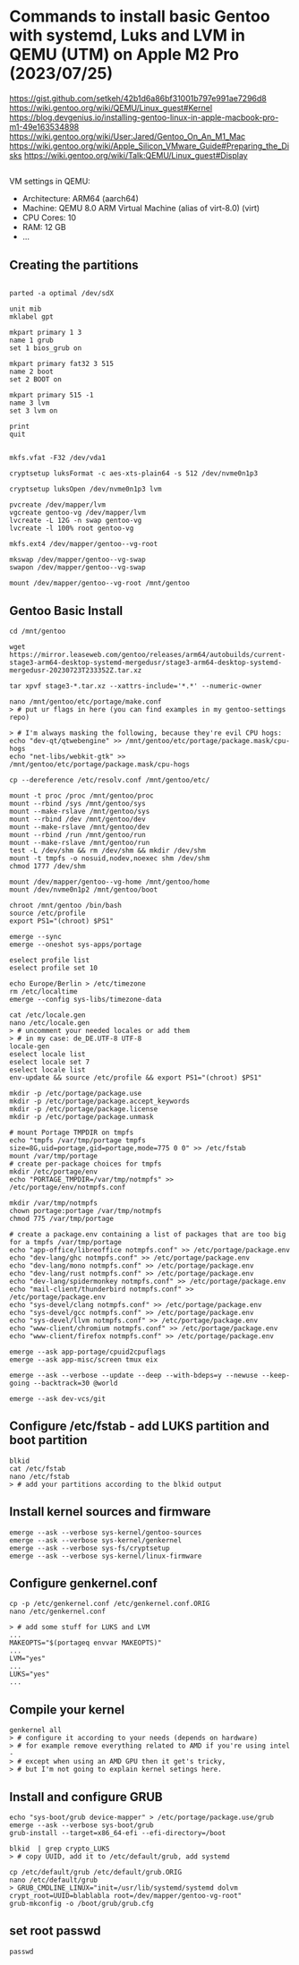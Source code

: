 # Commands to install basic Gentoo with systemd, Luks and LVM in QEMU (UTM) on Apple M2 Pro (2023/07/25)

https://gist.github.com/setkeh/42b1d6a86bf31001b797e991ae7296d8
https://wiki.gentoo.org/wiki/QEMU/Linux_guest#Kernel
https://blog.devgenius.io/installing-gentoo-linux-in-apple-macbook-pro-m1-49e163534898
https://wiki.gentoo.org/wiki/User:Jared/Gentoo_On_An_M1_Mac
https://wiki.gentoo.org/wiki/Apple_Silicon_VMware_Guide#Preparing_the_Disks
https://wiki.gentoo.org/wiki/Talk:QEMU/Linux_guest#Display

##

VM settings in QEMU:

- Architecture: ARM64 (aarch64)
- Machine: QEMU 8.0 ARM Virtual Machine (alias of virt-8.0) (virt)
- CPU Cores: 10
- RAM: 12 GB
- ...

## Creating the partitions

```shell

parted -a optimal /dev/sdX

unit mib
mklabel gpt

mkpart primary 1 3
name 1 grub
set 1 bios_grub on

mkpart primary fat32 3 515
name 2 boot
set 2 BOOT on

mkpart primary 515 -1
name 3 lvm
set 3 lvm on

print
quit
```

```shell 

mkfs.vfat -F32 /dev/vda1

cryptsetup luksFormat -c aes-xts-plain64 -s 512 /dev/nvme0n1p3

cryptsetup luksOpen /dev/nvme0n1p3 lvm

pvcreate /dev/mapper/lvm
vgcreate gentoo-vg /dev/mapper/lvm
lvcreate -L 12G -n swap gentoo-vg
lvcreate -l 100% root gentoo-vg

mkfs.ext4 /dev/mapper/gentoo--vg-root

mkswap /dev/mapper/gentoo--vg-swap
swapon /dev/mapper/gentoo--vg-swap

mount /dev/mapper/gentoo--vg-root /mnt/gentoo
```

## Gentoo Basic Install

```shell
cd /mnt/gentoo

wget https://mirror.leaseweb.com/gentoo/releases/arm64/autobuilds/current-stage3-arm64-desktop-systemd-mergedusr/stage3-arm64-desktop-systemd-mergedusr-20230723T233352Z.tar.xz

tar xpvf stage3-*.tar.xz --xattrs-include='*.*' --numeric-owner

nano /mnt/gentoo/etc/portage/make.conf
> # put ur flags in here (you can find examples in my gentoo-settings repo)

> # I'm always masking the following, because they're evil CPU hogs:
echo "dev-qt/qtwebengine" >> /mnt/gentoo/etc/portage/package.mask/cpu-hogs
echo "net-libs/webkit-gtk" >> /mnt/gentoo/etc/portage/package.mask/cpu-hogs

cp --dereference /etc/resolv.conf /mnt/gentoo/etc/

mount -t proc /proc /mnt/gentoo/proc
mount --rbind /sys /mnt/gentoo/sys
mount --make-rslave /mnt/gentoo/sys
mount --rbind /dev /mnt/gentoo/dev
mount --make-rslave /mnt/gentoo/dev
mount --rbind /run /mnt/gentoo/run 
mount --make-rslave /mnt/gentoo/run
test -L /dev/shm && rm /dev/shm && mkdir /dev/shm
mount -t tmpfs -o nosuid,nodev,noexec shm /dev/shm
chmod 1777 /dev/shm

mount /dev/mapper/gentoo--vg-home /mnt/gentoo/home
mount /dev/nvme0n1p2 /mnt/gentoo/boot

chroot /mnt/gentoo /bin/bash
source /etc/profile
export PS1="(chroot) $PS1"

emerge --sync
emerge --oneshot sys-apps/portage

eselect profile list
eselect profile set 10

echo Europe/Berlin > /etc/timezone
rm /etc/localtime
emerge --config sys-libs/timezone-data

cat /etc/locale.gen
nano /etc/locale.gen
> # uncomment your needed locales or add them
> # in my case: de_DE.UTF-8 UTF-8
locale-gen
eselect locale list
eselect locale set 7
eselect locale list
env-update && source /etc/profile && export PS1="(chroot) $PS1"

mkdir -p /etc/portage/package.use
mkdir -p /etc/portage/package.accept_keywords
mkdir -p /etc/portage/package.license
mkdir -p /etc/portage/package.unmask
```

```shell
# mount Portage TMPDIR on tmpfs
echo "tmpfs /var/tmp/portage tmpfs size=8G,uid=portage,gid=portage,mode=775 0 0" >> /etc/fstab
mount /var/tmp/portage
# create per-package choices for tmpfs
mkdir /etc/portage/env
echo "PORTAGE_TMPDIR=/var/tmp/notmpfs" >> /etc/portage/env/notmpfs.conf

mkdir /var/tmp/notmpfs
chown portage:portage /var/tmp/notmpfs
chmod 775 /var/tmp/portage

# create a package.env containing a list of packages that are too big for a tmpfs /var/tmp/portage
echo "app-office/libreoffice notmpfs.conf" >> /etc/portage/package.env
echo "dev-lang/ghc notmpfs.conf" >> /etc/portage/package.env
echo "dev-lang/mono notmpfs.conf" >> /etc/portage/package.env
echo "dev-lang/rust notmpfs.conf" >> /etc/portage/package.env
echo "dev-lang/spidermonkey notmpfs.conf" >> /etc/portage/package.env
echo "mail-client/thunderbird notmpfs.conf" >> /etc/portage/package.env
echo "sys-devel/clang notmpfs.conf" >> /etc/portage/package.env
echo "sys-devel/gcc notmpfs.conf" >> /etc/portage/package.env
echo "sys-devel/llvm notmpfs.conf" >> /etc/portage/package.env
echo "www-client/chromium notmpfs.conf" >> /etc/portage/package.env
echo "www-client/firefox notmpfs.conf" >> /etc/portage/package.env
```

```shell
emerge --ask app-portage/cpuid2cpuflags
emerge --ask app-misc/screen tmux eix

emerge --ask --verbose --update --deep --with-bdeps=y --newuse --keep-going --backtrack=30 @world

emerge --ask dev-vcs/git
```

## Configure /etc/fstab - add LUKS partition and boot partition
```shell
blkid
cat /etc/fstab
nano /etc/fstab
> # add your partitions according to the blkid output
```

## Install kernel sources and firmware
```shell
emerge --ask --verbose sys-kernel/gentoo-sources
emerge --ask --verbose sys-kernel/genkernel
emerge --ask --verbose sys-fs/cryptsetup
emerge --ask --verbose sys-kernel/linux-firmware
```

## Configure genkernel.conf
```shell
cp -p /etc/genkernel.conf /etc/genkernel.conf.ORIG
nano /etc/genkernel.conf

> # add some stuff for LUKS and LVM
...
MAKEOPTS="$(portageq envvar MAKEOPTS)"
...
LVM="yes"
...
LUKS="yes"
...
```
## Compile your kernel
```shell
genkernel all
> # configure it according to your needs (depends on hardware)
> # for example remove everything related to AMD if you're using intel -
> # except when using an AMD GPU then it get's tricky,
> # but I'm not going to explain kernel setings here.
```

## Install and configure GRUB
```shell
echo "sys-boot/grub device-mapper" > /etc/portage/package.use/grub
emerge --ask --verbose sys-boot/grub
grub-install --target=x86_64-efi --efi-directory=/boot

blkid  | grep crypto_LUKS
> # copy UUID, add it to /etc/default/grub, add systemd

cp /etc/default/grub /etc/default/grub.ORIG
nano /etc/default/grub
> GRUB_CMDLINE_LINUX="init=/usr/lib/systemd/systemd dolvm crypt_root=UUID=blablabla root=/dev/mapper/gentoo-vg-root"
grub-mkconfig -o /boot/grub/grub.cfg
```

## set root passwd
```shell
passwd
```
 